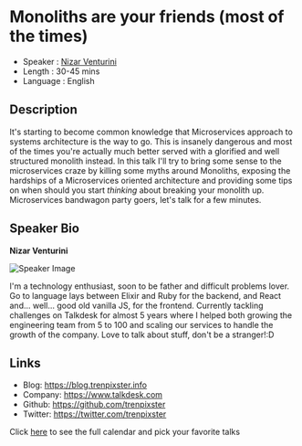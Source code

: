 Monoliths are your friends (most of the times)
========================

* Speaker   : [Nizar Venturini](https://pixels.camp/trenpixster)
* Length    : 30-45 mins
* Language  : English

Description
-----------

It's starting to become common knowledge that Microservices approach to systems architecture is the way to go. This is insanely dangerous and most of the times you're actually much better served with a glorified and well structured monolith instead. In this talk I'll try to bring some sense to the microservices craze by killing some myths around Monoliths, exposing the hardships of a Microservices oriented architecture and providing some tips on when should you start _thinking_ about breaking your monolith up. Microservices bandwagon party goers, let's talk for a few minutes.

Speaker Bio
-----------

**Nizar Venturini**

![Speaker Image](https://avatars1.githubusercontent.com/u/1025661?v=4&s=460)

I'm a technology enthusiast, soon to be father and difficult problems lover. Go to language lays between Elixir and Ruby for the backend, and React and... well... good old vanilla JS, for the frontend. Currently tackling challenges on Talkdesk for almost 5 years where I helped both growing the engineering team from 5 to 100 and scaling our services to handle the growth of the company. Love to talk about stuff, don't be a stranger!:D

Links
-----

* Blog: https://blog.trenpixster.info
* Company: https://www.talkdesk.com
* Github: https://github.com/trenpixster
* Twitter: https://twitter.com/trenpixster

Click [here][1] to see the full calendar and pick your favorite talks

[1]: https://pixels.camp/schedule/
